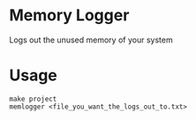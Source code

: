 # Memory Logger

Logs out the unused memory of your system

# Usage

```
make project
memlogger <file_you_want_the_logs_out_to.txt>
```


